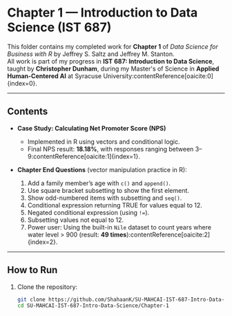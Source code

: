 # Chapter 1 — Introduction to Data Science (IST 687)

This folder contains my completed work for **Chapter 1** of *Data Science for Business with R* by Jeffrey S. Saltz and Jeffrey M. Stanton.  
All work is part of my progress in **IST 687: Introduction to Data Science**, taught by **Christopher Dunham**, during my Master's of Science in **Applied Human-Centered AI** at Syracuse University:contentReference[oaicite:0]{index=0}.

---

## Contents
- **Case Study: Calculating Net Promoter Score (NPS)**  
  - Implemented in R using vectors and conditional logic.  
  - Final NPS result: **18.18%**, with responses ranging between 3–9:contentReference[oaicite:1]{index=1}.

- **Chapter End Questions** (vector manipulation practice in R):  
  1. Add a family member’s age with `c()` and `append()`.  
  2. Use square bracket subsetting to show the first element.  
  3. Show odd-numbered items with subsetting and `seq()`.  
  4. Conditional expression returning TRUE for values equal to 12.  
  5. Negated conditional expression (using `!=`).  
  6. Subsetting values not equal to 12.  
  7. Power user: Using the built-in `Nile` dataset to count years where water level > 900 (result: **49 times**):contentReference[oaicite:2]{index=2}.

---

## How to Run
1. Clone the repository:
   ```bash
   git clone https://github.com/ShahaanK/SU-MAHCAI-IST-687-Intro-Data-Science.git
   cd SU-MAHCAI-IST-687-Intro-Data-Science/Chapter-1

